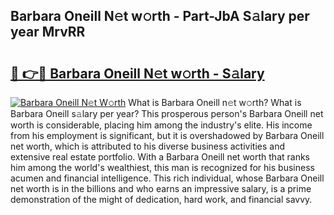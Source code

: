 ## Barbara Oneill N𝚎t w𝚘rth - Part-JbA S𝚊lary per year MrvRR

# <h2><a href="http://gc4wrtn.nevu.top/?p=Barbara+Oneill">🔗 👉🔴 Barbara Oneill N𝚎t w𝚘rth - S𝚊lary</a></h2>

[![Barbara Oneill N𝚎t W𝚘rth](https://i.imgur.com/Oavwk0R.jpeg)](http://gc4wrtn.nevu.top/?p=Barbara+Oneill)
What is Barbara Oneill n𝚎t w𝚘rth? What is Barbara Oneill s𝚊lary per year?
This prosperous person's Barbara Oneill net worth is considerable, placing him among the industry's elite. His income from his employment is significant, but it is overshadowed by Barbara Oneill net worth, which is attributed to his diverse business activities and extensive real estate portfolio. With a Barbara Oneill net worth that ranks him among the world's wealthiest, this man is recognized for his business acumen and financial intelligence. This rich individual, whose Barbara Oneill net worth is in the billions and who earns an impressive salary, is a prime demonstration of the might of dedication, hard work, and financial savvy.

